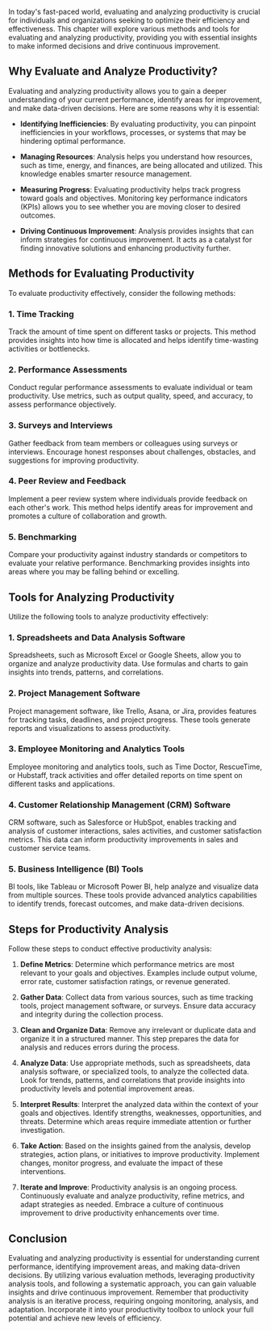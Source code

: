 
In today's fast-paced world, evaluating and analyzing productivity is crucial for individuals and organizations seeking to optimize their efficiency and effectiveness. This chapter will explore various methods and tools for evaluating and analyzing productivity, providing you with essential insights to make informed decisions and drive continuous improvement.

Why Evaluate and Analyze Productivity?
--------------------------------------

Evaluating and analyzing productivity allows you to gain a deeper understanding of your current performance, identify areas for improvement, and make data-driven decisions. Here are some reasons why it is essential:

* **Identifying Inefficiencies**: By evaluating productivity, you can pinpoint inefficiencies in your workflows, processes, or systems that may be hindering optimal performance.

* **Managing Resources**: Analysis helps you understand how resources, such as time, energy, and finances, are being allocated and utilized. This knowledge enables smarter resource management.

* **Measuring Progress**: Evaluating productivity helps track progress toward goals and objectives. Monitoring key performance indicators (KPIs) allows you to see whether you are moving closer to desired outcomes.

* **Driving Continuous Improvement**: Analysis provides insights that can inform strategies for continuous improvement. It acts as a catalyst for finding innovative solutions and enhancing productivity further.

Methods for Evaluating Productivity
-----------------------------------

To evaluate productivity effectively, consider the following methods:

### 1. Time Tracking

Track the amount of time spent on different tasks or projects. This method provides insights into how time is allocated and helps identify time-wasting activities or bottlenecks.

### 2. Performance Assessments

Conduct regular performance assessments to evaluate individual or team productivity. Use metrics, such as output quality, speed, and accuracy, to assess performance objectively.

### 3. Surveys and Interviews

Gather feedback from team members or colleagues using surveys or interviews. Encourage honest responses about challenges, obstacles, and suggestions for improving productivity.

### 4. Peer Review and Feedback

Implement a peer review system where individuals provide feedback on each other's work. This method helps identify areas for improvement and promotes a culture of collaboration and growth.

### 5. Benchmarking

Compare your productivity against industry standards or competitors to evaluate your relative performance. Benchmarking provides insights into areas where you may be falling behind or excelling.

Tools for Analyzing Productivity
--------------------------------

Utilize the following tools to analyze productivity effectively:

### 1. Spreadsheets and Data Analysis Software

Spreadsheets, such as Microsoft Excel or Google Sheets, allow you to organize and analyze productivity data. Use formulas and charts to gain insights into trends, patterns, and correlations.

### 2. Project Management Software

Project management software, like Trello, Asana, or Jira, provides features for tracking tasks, deadlines, and project progress. These tools generate reports and visualizations to assess productivity.

### 3. Employee Monitoring and Analytics Tools

Employee monitoring and analytics tools, such as Time Doctor, RescueTime, or Hubstaff, track activities and offer detailed reports on time spent on different tasks and applications.

### 4. Customer Relationship Management (CRM) Software

CRM software, such as Salesforce or HubSpot, enables tracking and analysis of customer interactions, sales activities, and customer satisfaction metrics. This data can inform productivity improvements in sales and customer service teams.

### 5. Business Intelligence (BI) Tools

BI tools, like Tableau or Microsoft Power BI, help analyze and visualize data from multiple sources. These tools provide advanced analytics capabilities to identify trends, forecast outcomes, and make data-driven decisions.

Steps for Productivity Analysis
-------------------------------

Follow these steps to conduct effective productivity analysis:

1. **Define Metrics**: Determine which performance metrics are most relevant to your goals and objectives. Examples include output volume, error rate, customer satisfaction ratings, or revenue generated.

2. **Gather Data**: Collect data from various sources, such as time tracking tools, project management software, or surveys. Ensure data accuracy and integrity during the collection process.

3. **Clean and Organize Data**: Remove any irrelevant or duplicate data and organize it in a structured manner. This step prepares the data for analysis and reduces errors during the process.

4. **Analyze Data**: Use appropriate methods, such as spreadsheets, data analysis software, or specialized tools, to analyze the collected data. Look for trends, patterns, and correlations that provide insights into productivity levels and potential improvement areas.

5. **Interpret Results**: Interpret the analyzed data within the context of your goals and objectives. Identify strengths, weaknesses, opportunities, and threats. Determine which areas require immediate attention or further investigation.

6. **Take Action**: Based on the insights gained from the analysis, develop strategies, action plans, or initiatives to improve productivity. Implement changes, monitor progress, and evaluate the impact of these interventions.

7. **Iterate and Improve**: Productivity analysis is an ongoing process. Continuously evaluate and analyze productivity, refine metrics, and adapt strategies as needed. Embrace a culture of continuous improvement to drive productivity enhancements over time.

Conclusion
----------

Evaluating and analyzing productivity is essential for understanding current performance, identifying improvement areas, and making data-driven decisions. By utilizing various evaluation methods, leveraging productivity analysis tools, and following a systematic approach, you can gain valuable insights and drive continuous improvement. Remember that productivity analysis is an iterative process, requiring ongoing monitoring, analysis, and adaptation. Incorporate it into your productivity toolbox to unlock your full potential and achieve new levels of efficiency.
